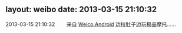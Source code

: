 layout: weibo
date: 2013-03-15 21:10:32
---
<meta name="referrer" content="no-referrer" />

2013-03-15 21:10:32  &nbsp;&nbsp;&nbsp;&nbsp;&nbsp;&nbsp; 来自 <a href="http://app.weibo.com/t/feed/l4RWD" rel="nofollow">Weico.Android</a>
边拉肚子边玩极品摩托…… ​​​
